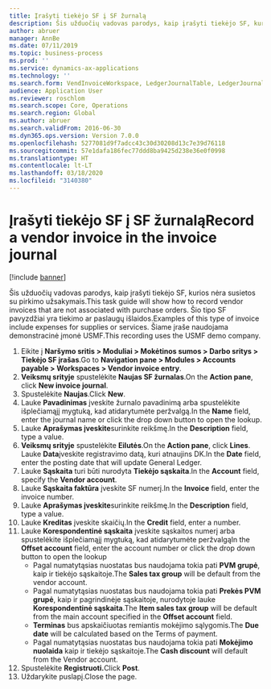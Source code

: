 ```yaml
---
title: Įrašyti tiekėjo SF į SF žurnalą
description: Šis užduočių vadovas parodys, kaip įrašyti tiekėjo SF, kurios nėra susietos su pirkimo užsakymais.
author: abruer
manager: AnnBe
ms.date: 07/11/2019
ms.topic: business-process
ms.prod: ''
ms.service: dynamics-ax-applications
ms.technology: ''
ms.search.form: VendInvoiceWorkspace, LedgerJournalTable, LedgerJournalTransVendInvoice
audience: Application User
ms.reviewer: roschlom
ms.search.scope: Core, Operations
ms.search.region: Global
ms.author: abruer
ms.search.validFrom: 2016-06-30
ms.dyn365.ops.version: Version 7.0.0
ms.openlocfilehash: 5277081d9f7adcc43c30d30208d13c7e39d76118
ms.sourcegitcommit: 57e1dafa186fec77ddd8ba9425d238e36e0f0998
ms.translationtype: HT
ms.contentlocale: lt-LT
ms.lasthandoff: 03/18/2020
ms.locfileid: "3140380"
---
```

# <a name="record-a-vendor-invoice-in-the-invoice-journal"></a><span data-ttu-id="f4d40-103">Įrašyti tiekėjo SF į SF žurnalą</span><span class="sxs-lookup"><span data-stu-id="f4d40-103">Record a vendor invoice in the invoice journal</span></span>

[!include [banner](../../includes/banner.md)]

<span data-ttu-id="f4d40-104">Šis užduočių vadovas parodys, kaip įrašyti tiekėjo SF, kurios nėra susietos su pirkimo užsakymais.</span><span class="sxs-lookup"><span data-stu-id="f4d40-104">This task guide will show how to record vendor invoices that are not associated with purchase orders.</span></span> <span data-ttu-id="f4d40-105">Šio tipo SF pavyzdžiai yra tiekimo ar paslaugų išlaidos.</span><span class="sxs-lookup"><span data-stu-id="f4d40-105">Examples of this type of invoice include expenses for supplies or services.</span></span>  <span data-ttu-id="f4d40-106">Šiame įraše naudojama demonstracinė įmonė USMF.</span><span class="sxs-lookup"><span data-stu-id="f4d40-106">This recording uses the USMF demo company.</span></span>

1. <span data-ttu-id="f4d40-107">Eikite į **Naršymo sritis > Moduliai > Mokėtinos sumos > Darbo sritys > Tiekėjo SF įrašas**.</span><span class="sxs-lookup"><span data-stu-id="f4d40-107">Go to **Navigation pane > Modules > Accounts payable > Workspaces > Vendor invoice entry**.</span></span>
2. <span data-ttu-id="f4d40-108">**Veiksmų srityje** spustelėkite **Naujas SF žurnalas**.</span><span class="sxs-lookup"><span data-stu-id="f4d40-108">On the **Action pane**, click **New invoice journal**.</span></span>
3. <span data-ttu-id="f4d40-109">Spustelėkite **Naujas**.</span><span class="sxs-lookup"><span data-stu-id="f4d40-109">Click **New**.</span></span>
4. <span data-ttu-id="f4d40-110">Lauke **Pavadinimas** įveskite žurnalo pavadinimą arba spustelėkite išplečiamąjį mygtuką, kad atidarytumėte peržvalgą.</span><span class="sxs-lookup"><span data-stu-id="f4d40-110">In the **Name** field, enter the journal name or click the drop down button to open the lookup.</span></span>
5. <span data-ttu-id="f4d40-111">Lauke **Aprašymas įveskite**surinkite reikšmę.</span><span class="sxs-lookup"><span data-stu-id="f4d40-111">In the **Description** field, type a value.</span></span>
6. <span data-ttu-id="f4d40-112">**Veiksmų srityje** spustelėkite **Eilutės**.</span><span class="sxs-lookup"><span data-stu-id="f4d40-112">On the **Action pane**, click **Lines**.</span></span> <span data-ttu-id="f4d40-113">Lauke **Data**įveskite registravimo datą, kuri atnaujins DK.</span><span class="sxs-lookup"><span data-stu-id="f4d40-113">In the **Date** field, enter the posting date that will update General Ledger.</span></span>  
7. <span data-ttu-id="f4d40-114">Lauke **Sąskaita** turi būti nurodyta **Tiekėjo sąskaita**.</span><span class="sxs-lookup"><span data-stu-id="f4d40-114">In the **Account** field, specify the **Vendor account**.</span></span>
8. <span data-ttu-id="f4d40-115">Lauke **Sąskaita faktūra** įveskite SF numerį.</span><span class="sxs-lookup"><span data-stu-id="f4d40-115">In the **Invoice** field, enter the invoice number.</span></span>
9. <span data-ttu-id="f4d40-116">Lauke **Aprašymas įveskite**surinkite reikšmę.</span><span class="sxs-lookup"><span data-stu-id="f4d40-116">In the **Description** field, type a value.</span></span>
10. <span data-ttu-id="f4d40-117">Lauke **Kreditas** įveskite skaičių.</span><span class="sxs-lookup"><span data-stu-id="f4d40-117">In the **Credit** field, enter a number.</span></span>
11. <span data-ttu-id="f4d40-118">Lauke **Korespondentinė sąskaita** įveskite sąskaitos numerį arba spustelėkite išplečiamąjį mygtuką, kad atidarytumėte peržvalgą</span><span class="sxs-lookup"><span data-stu-id="f4d40-118">In the **Offset account** field, enter the account number or click the drop down button to open the lookup</span></span>
    * <span data-ttu-id="f4d40-119">Pagal numatytąsias nuostatas bus naudojama tokia pati **PVM grupė**, kaip ir tiekėjo sąskaitoje.</span><span class="sxs-lookup"><span data-stu-id="f4d40-119">The **Sales tax group** will be default from the vendor account.</span></span>  
    * <span data-ttu-id="f4d40-120">Pagal numatytąsias nuostatas bus naudojama tokia pati **Prekės PVM grupė**, kaip ir pagrindinėje sąskaitoje, nurodytoje lauke **Korespondentinė sąskaita**.</span><span class="sxs-lookup"><span data-stu-id="f4d40-120">The **Item sales tax group** will be default from the main account specified in the **Offset account** field.</span></span>  
    * <span data-ttu-id="f4d40-121">**Terminas** bus apskaičiuotas remiantis mokėjimo sąlygomis.</span><span class="sxs-lookup"><span data-stu-id="f4d40-121">The **Due date** will be calculated based on the Terms of payment.</span></span>  
    * <span data-ttu-id="f4d40-122">Pagal numatytąsias nuostatas bus naudojama tokia pati **Mokėjimo nuolaida** kaip ir tiekėjo sąskaitoje.</span><span class="sxs-lookup"><span data-stu-id="f4d40-122">The **Cash discount** will default from the Vendor account.</span></span>  
12. <span data-ttu-id="f4d40-123">Spustelėkite **Registruoti.**</span><span class="sxs-lookup"><span data-stu-id="f4d40-123">Click **Post**.</span></span>
13. <span data-ttu-id="f4d40-124">Uždarykite puslapį.</span><span class="sxs-lookup"><span data-stu-id="f4d40-124">Close the page.</span></span>

